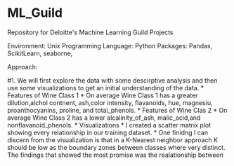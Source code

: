 # ML_Guild
Repository for Deloitte's Machine Learning Guild Projects

Environment: Unix
Programming Language: Python
Packages: Pandas, ScikitLearn, seaborne,

Approach:

#1. We will first explore the data with some descirptive analysis and then use some visualizations to get an initial understanding of the data. 
    * Features of Wine Class 1
        * On average Wine Class 1 has a greater dilution,alchol contnent, ash,color intensity, flavanoids, hue, magnesiu, proanthocyanins, proline, and total_phenols.
    * Features of Wine Clas 2
        * On average Wine Class 2 has a lower alcalinity_of_ash, malic_acid,and nonflavanoid_phenols.
    * Visualizations
        * I created a scatter matrix plot showing every relationship in our training dataset. 
        * One finidng I can discern from the visualization is that in a K-Nearest neighbor approach K should be low as the boundary zones between classes where very distinct. 
        The findings that showed the most promise was the realationship between